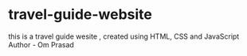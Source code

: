 # travel-guide-website

this is a travel guide wesite , created using HTML, CSS and JavaScript
<br>
Author - Om Prasad
